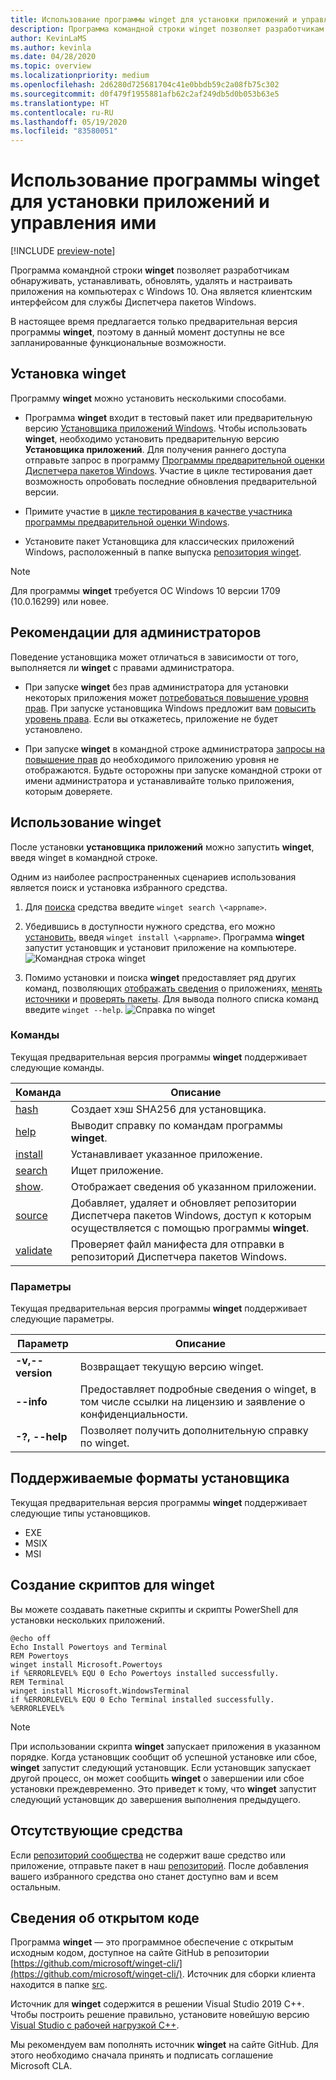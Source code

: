 ```yaml
---
title: Использование программы winget для установки приложений и управления ими
description: Программа командной строки winget позволяет разработчикам обнаруживать, устанавливать, обновлять, удалять и настраивать приложения на компьютерах с Windows 10.
author: KevinLaMS
ms.author: kevinla
ms.date: 04/28/2020
ms.topic: overview
ms.localizationpriority: medium
ms.openlocfilehash: 2d6280d725681704c41e0bbdb59c2a08fb75c302
ms.sourcegitcommit: d0f479f1955881afb62c2af249db5d0b053b63e5
ms.translationtype: HT
ms.contentlocale: ru-RU
ms.lasthandoff: 05/19/2020
ms.locfileid: "83580051"
---
```

# <a name="use-the-winget-tool-to-install-and-manage-applications"></a>Использование программы winget для установки приложений и управления ими

[!INCLUDE [preview-note](../../includes/package-manager-preview.md)]

Программа командной строки **winget** позволяет разработчикам обнаруживать, устанавливать, обновлять, удалять и настраивать приложения на компьютерах с Windows 10. Она является клиентским интерфейсом для службы Диспетчера пакетов Windows.

В настоящее время предлагается только предварительная версия программы **winget**, поэтому в данный момент доступны не все запланированные функциональные возможности.

## <a name="install-winget"></a>Установка winget

Программу **winget** можно установить несколькими способами.

* Программа **winget** входит в тестовый пакет или предварительную версию [Установщика приложений Windows](https://www.microsoft.com/p/app-installer/9nblggh4nns1?ocid=9nblggh4nns1_ORSEARCH_Bing&rtc=1&activetab=pivot:overviewtab). Чтобы использовать **winget**, необходимо установить предварительную версию **Установщика приложений**. Для получения раннего доступа отправьте запрос в программу [Программы предварительной оценки Диспетчера пакетов Windows](https://aka.ms/AppInstaller_InsiderProgram). Участие в цикле тестирования дает возможность опробовать последние обновления предварительной версии.

* Примите участие в [цикле тестирования в качестве участника программы предварительной оценки Windows](https://insider.windows.com).

* Установите пакет Установщика для классических приложений Windows, расположенный в папке выпуска [репозитория winget](https://github.com/microsoft/winget-cli).

> [!NOTE]
> Для программы **winget** требуется ОС Windows 10 версии 1709 (10.0.16299) или новее.

## <a name="administrator-considerations"></a>Рекомендации для администраторов

Поведение установщика может отличаться в зависимости от того, выполняется ли **winget** с правами администратора.

* При запуске **winget** без прав администратора для установки некоторых приложения может [потребоваться повышение уровня прав](https://docs.microsoft.com/windows/security/identity-protection/user-account-control/). При запуске установщика Windows предложит вам [повысить уровень права](https://docs.microsoft.com/windows/security/identity-protection/user-account-control). Если вы откажетесь, приложение не будет установлено.  

* При запуске **winget** в командной строке администратора [запросы на повышение прав](https://docs.microsoft.com/windows/security/identity-protection/user-account-control/how-user-account-control-works) до необходимого приложению уровня не отображаются. Будьте осторожны при запуске командной строки от имени администратора и устанавливайте только приложения, которым доверяете.

## <a name="use-winget"></a>Использование winget

После установки **установщика приложений** можно запустить **winget**, введя winget в командной строке.

Одним из наиболее распространенных сценариев использования является поиск и установка избранного средства.

1. Для [поиска](search.md) средства введите `winget search \<appname>`.
2. Убедившись в доступности нужного средства, его можно [установить](install.md), введя `winget install \<appname>`. Программа **winget** запустит установщик и установит приложение на компьютере.
    ![Командная строка winget](images\install.png)

3. Помимо установки и поиска **winget** предоставляет ряд других команд, позволяющих [отображать сведения](show.md) о приложениях, [менять источники](source.md) и [проверять пакеты](validate.md). Для вывода полного списка команд введите `winget --help`.
    ![Справка по winget](images\help.png)

### <a name="commands"></a>Команды

Текущая предварительная версия программы **winget** поддерживает следующие команды.

| Команда | Описание |
|---------|-------------|
| [hash](hash.md) | Создает хэш SHA256 для установщика. |
| [help](help.md) | Выводит справку по командам программы **winget**. |
| [install](install.md) | Устанавливает указанное приложение. |
| [search](search.md) | Ищет приложение. |
| [show](show.md). | Отображает сведения об указанном приложении. |
| [source](source.md) | Добавляет, удаляет и обновляет репозитории Диспетчера пакетов Windows, доступ к которым осуществляется с помощью программы **winget**. |
| [validate](validate.md) | Проверяет файл манифеста для отправки в репозиторий Диспетчера пакетов Windows. |

### <a name="options"></a>Параметры

Текущая предварительная версия программы **winget** поддерживает следующие параметры.

| Параметр | Описание |
|--------------|-------------|
| **-v,--version** | Возвращает текущую версию winget. |
| **--info** |  Предоставляет подробные сведения о winget, в том числе ссылки на лицензию и заявление о конфиденциальности. |
| **-?, --help** |  Позволяет получить дополнительную справку по winget. |

## <a name="supported-installer-formats"></a>Поддерживаемые форматы установщика

Текущая предварительная версия программы **winget** поддерживает следующие типы установщиков.

* EXE
* MSIX
* MSI

## <a name="scripting-winget"></a>Создание скриптов для winget

Вы можете создавать пакетные скрипты и скрипты PowerShell для установки нескольких приложений.

``` CMD
@echo off  
Echo Install Powertoys and Terminal  
REM Powertoys  
winget install Microsoft.Powertoys  
if %ERRORLEVEL% EQU 0 Echo Powertoys installed successfully.  
REM Terminal  
winget install Microsoft.WindowsTerminal  
if %ERRORLEVEL% EQU 0 Echo Terminal installed successfully.   %ERRORLEVEL%
```

> [!NOTE]
> При использовании скрипта **winget** запускает приложения в указанном порядке. Когда установщик сообщит об успешной установке или сбое, **winget** запустит следующий установщик. Если установщик запускает другой процесс, он может сообщить **winget** о завершении или сбое установки преждевременно. Это приведет к тому, что **winget** запустит следующий установщик до завершения выполнения предыдущего.

## <a name="missing-tools"></a>Отсутствующие средства

Если [репозиторий сообщества](../package/repository.md) не содержит ваше средство или приложение, отправьте пакет в наш [репозиторий](https://github.com/microsoft/winget-pkgs). После добавления вашего избранного средства оно станет доступно вам и всем остальным.

## <a name="open-source-details"></a>Сведения об открытом коде

Программа **winget** — это программное обеспечение с открытым исходным кодом, доступное на сайте GitHub в репозитории [https://github.com/microsoft/winget-cli/](https://github.com/microsoft/winget-cli/). Источник для сборки клиента находится в папке [src](https://github.com/microsoft/winget-cli/tree/master/src).

Источник для **winget** содержится в решении Visual Studio 2019 C++. Чтобы построить решение правильно, установите новейшую версию [Visual Studio с рабочей нагрузкой C++](https://visualstudio.microsoft.com/downloads/).

Мы рекомендуем вам пополнять источник **winget** на сайте GitHub. Для этого необходимо сначала принять и подписать соглашение Microsoft CLA.
